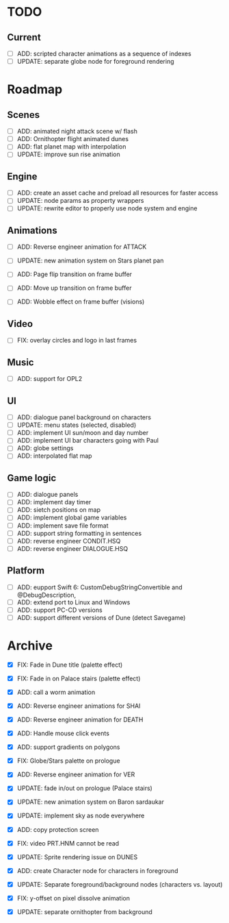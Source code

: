 # TODO

## Current

- [ ] ADD: scripted character animations as a sequence of indexes
- [ ] UPDATE: separate globe node for foreground rendering

# Roadmap

## Scenes

- [ ] ADD: animated night attack scene w/ flash
- [ ] ADD: Ornithopter flight animated dunes
- [ ] ADD: flat planet map with interpolation
- [ ] UPDATE: improve sun rise animation

## Engine

- [ ] ADD: create an asset cache and preload all resources for faster access
- [ ] UPDATE: node params as property wrappers
- [ ] UPDATE: rewrite editor to properly use node system and engine

## Animations

- [ ] ADD: Reverse engineer animation for ATTACK

- [ ] UPDATE: new animation system on Stars planet pan
- [ ] ADD: Page flip transition on frame buffer
- [ ] ADD: Move up transition on frame buffer
- [ ] ADD: Wobble effect on frame buffer (visions)

## Video

- [ ] FIX: overlay circles and logo in last frames

## Music

- [ ] ADD: support for OPL2

## UI 

- [ ] ADD: dialogue panel background on characters
- [ ] UPDATE: menu states (selected, disabled)
- [ ] ADD: implement UI sun/moon and day number
- [ ] ADD: implement UI bar characters going with Paul
- [ ] ADD: globe settings
- [ ] ADD: interpolated flat map

## Game logic

- [ ] ADD: dialogue panels
- [ ] ADD: implement day timer 
- [ ] ADD: sietch positions on map
- [ ] ADD: implement global game variables
- [ ] ADD: implement save file format
- [ ] ADD: support string formatting in sentences
- [ ] ADD: reverse engineer CONDIT.HSQ
- [ ] ADD: reverse engineer DIALOGUE.HSQ

## Platform

- [ ] ADD: eupport Swift 6: CustomDebugStringConvertible and @DebugDescription, 
- [ ] ADD: extend port to Linux and Windows
- [ ] ADD: support PC-CD versions
- [ ] ADD: support different versions of Dune (detect Savegame)

# Archive

- [X] FIX: Fade in Dune title (palette effect)
- [X] FIX: Fade in on Palace stairs (palette effect)
- [X] ADD: call a worm animation
- [X] ADD: Reverse engineer animations for SHAI
- [X] ADD: Reverse engineer animation for DEATH
- [X] ADD: Handle mouse click events
- [X] ADD: support gradients on polygons

- [X] FIX: Globe/Stars palette on prologue
- [X] ADD: Reverse engineer animation for VER
- [X] UPDATE: fade in/out on prologue (Palace stairs)
- [X] UPDATE: new animation system on Baron sardaukar
- [X] UPDATE: implement sky as node everywhere
- [X] ADD: copy protection screen
- [X] FIX: video PRT.HNM cannot be read
- [X] UPDATE: Sprite rendering issue on DUNES
- [X] ADD: create Character node for characters in foreground
- [X] UPDATE: Separate foreground/background nodes (characters vs. layout)
- [X] FIX: y-offset on pixel dissolve animation 
- [X] UPDATE: separate ornithopter from background
